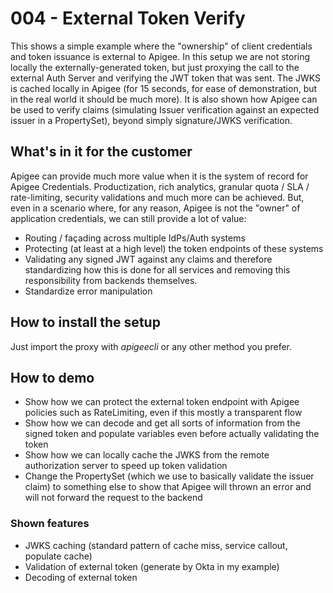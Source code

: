 # 004 - External Token Verify 

This shows a simple example where the "ownership" of client credentials and token issuance is external to Apigee. In this setup we are not storing locally the externally-generated token, but just proxying the call to the external Auth Server and verifying the JWT token that was sent. The JWKS is cached locally in Apigee (for 15 seconds, for ease of demonstration, but in the real world it should be much more). It is also shown how Apigee can be used to verify claims (simulating Issuer verification against an expected issuer in a PropertySet), beyond simply signature/JWKS verification.

## What's in it for the customer
Apigee can provide much more value when it is the system of record for Apigee Credentials. Productization, rich analytics, granular quota / SLA / rate-limiting, security validations and much more can be achieved. But, even in a scenario where, for any reason, Apigee is not the "owner" of application credentials, we can still provide a lot of value:
- Routing / façading across multiple IdPs/Auth systems
- Protecting (at least at a high level) the token endpoints of these systems
- Validating any signed JWT against any claims and therefore standardizing how this is done for all services and removing this responsibility from backends themselves.
- Standardize error manipulation

## How to install the setup
Just import the proxy with *apigeecli* or any other method you prefer.

## How to demo
- Show how we can protect the external token endpoint with Apigee policies such as RateLimiting, even if this mostly a transparent flow
- Show how we can decode and get all sorts of information from the signed token and populate variables even before actually validating the token
- Show how we can locally cache the JWKS from the remote authorization server to speed up token validation
- Change the PropertySet (which we use to basically validate the issuer claim) to something else to show that Apigee will thrown an error and will not forward the request to the backend

### Shown features
 - JWKS caching (standard pattern of cache miss, service callout, populate cache)
 - Validation of external token (generate by Okta in my example)
 - Decoding of external token